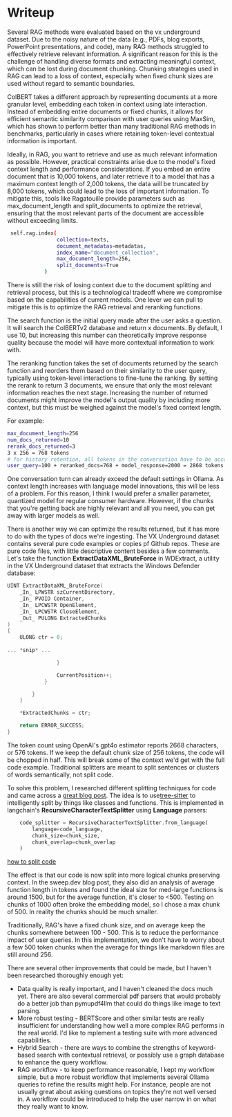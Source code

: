 # Writeup
Several RAG methods were evaluated based on the vx underground dataset. Due to the noisy nature of the data 
(e.g., PDFs, blog exports, PowerPoint presentations, and code), many RAG methods struggled to effectively retrieve 
relevant information. A significant reason for this is the challenge of handling diverse formats and extracting 
meaningful context, which can be lost during document chunking. Chunking strategies used in RAG can lead to a loss of 
context, especially when fixed chunk sizes are used without regard to semantic boundaries.  

ColBERT takes a different approach by representing documents at a more granular level, embedding each token in context 
using late interaction. Instead of embedding entire documents or fixed chunks, it allows for efficient semantic 
similarity comparison with user queries using MaxSim, which has shown to perform better than many 
traditional RAG methods in benchmarks, particularly in cases where retaining token-level contextual information is 
important.

Ideally, in RAG, you want to retrieve and use as much relevant information as possible. However, practical constraints 
arise due to the model's fixed context length and performance considerations. If you embed an entire document that is 
10,000 tokens, and later retrieve it to a model that has a maximum context length of 2,000 tokens, the data will be
truncated by 8,000 tokens, which could lead to the loss of important information. To mitigate this, tools like Ragatouille provide 
parameters such as max_document_length and split_documents to optimize the retrieval, ensuring that the most relevant 
parts of the document are accessible without exceeding limits.

```bash
 self.rag.index(
                collection=texts,
                document_metadatas=metadatas,
                index_name="document_collection",
                max_document_length=256,
                split_documents=True
            )
```
There is still the risk of losing context due to the document splitting and retrieval process, but this is a 
technological tradeoff where we compromise based on the capabilities of current models. One lever we can pull to 
mitigate this is to optimize the RAG retrieval and reranking functions.  
  
The search function is the initial query made after the user asks a question. It will search the ColBERTv2 
database and return x documents. By default, I use 10, but increasing this number can theoretically improve 
response quality because the model will have more contextual information to work with.
  
The reranking function takes the set of documents returned by the search function and reorders them based on 
their similarity to the user query, typically using token-level interactions to fine-tune the ranking. By 
setting the rerank to return 3 documents, we ensure that only the most relevant information reaches the next 
stage. Increasing the number of returned documents might improve the model's output quality by including more 
context, but this must be weighed against the model's fixed context length.
  
For example:
```bash
max_document_length=256
num_docs_returned=10
rerank_docs_returned=3
3 x 256 = 768 tokens
# for history retention, all tokens in the conversation have to be accounted for, so:
user_query=100 + reranked_docs=768 + model_response=2000 = 2868 tokens
```
One conversation turn can already exceed the default settings in Ollama. As context length increases 
with language model innovations, this will be less of a problem. For this reason, I think I would 
prefer a smaller parameter, quantized model for regular consumer hardware. However, if the chunks 
that you're getting back are highly relevant and all you need, you can get away with larger models 
as well.
  
There is another way we can optimize the results returned, but it has more to do with the types of docs 
we're ingesting. The VX Underground dataset contains several pure code examples or copies pf Github repos. 
These are pure code files, with little descriptive content besides a few comments. Let's take the  function 
**ExtractDataXML_BruteForce** in WDExtract, a utility in the VX Underground dataset that extracts the Windows Defender 
database:
```cpp
UINT ExtractDataXML_BruteForce(
    _In_ LPWSTR szCurrentDirectory,
    _In_ PVOID Container,
    _In_ LPCWSTR OpenElement,
    _In_ LPCWSTR CloseElement,
    _Out_ PULONG ExtractedChunks
)
{
    ULONG ctr = 0;
    
... *snip* ...

                }

                CurrentPosition++;
            }

        }
    }

    *ExtractedChunks = ctr;

    return ERROR_SUCCESS;
}
```
The token count using OpenAI's gpt4o estimator reports 2668 characters, or 576 tokens. If we keep the default
chunk size of 256 tokens, the code will be chopped in half. This will break some of the context we'd get with
the full code example. Traditional splitters are meant to split sentences or clusters of words semantically, 
not split code.
  
To solve this problem, I researched different splitting techniques for code and came across a 
[great blog post](https://docs.sweep.dev/blogs/chunking-2m-files). The idea is to use[tree-sitter](https://tree-sitter.github.io/tree-sitter/) to intelligently split by things like classes and 
functions. This is implemented in langchain's **RecursiveCharacterTextSplitter** using **Language** parsers:
```python
    code_splitter = RecursiveCharacterTextSplitter.from_language(
        language=code_language,
        chunk_size=chunk_size,
        chunk_overlap=chunk_overlap
    )
```
[how to split code](https://python.langchain.com/docs/how_to/code_splitter/)
  
The effect is that our code is now split into more logical chunks preserving context. In the sweep.dev blog 
post, they also did an analysis of average function length in tokens and found the ideal size for med-large 
functions is around 1500, but for the average function, it's closer to <500. Testing on chunks of 1000 often broke
the embedding model, so I chose a max chunk of 500. In reality the chunks should be much smaller.
  
Traditionally, RAG's have a fixed chunk size, and on average keep the chunks somewhere between 100 - 500. This
is to reduce the performance impact of user queries. In this implementation, we don't have to worry about a few 
500 token chunks when the average for things like markdown files are still around 256.
  
There are several other improvements that could be made, but I haven't been researched thoroughly enough yet:
  * Data quality is really important, and I haven't cleaned the docs much yet. There are also several commercial pdf
parsers that would probably do a better job than pymupdf4llm that could do things like image to text parsing.
  * More robust testing - BERTScore and other similar tests are really insufficient for understanding how well
a more complex RAG performs in the real world. I'd like to mplement a testing suite with more advanced capabilities.
  * Hybrid Search - there are ways to combine the strengths of keyword-based search with contextual retrieval, 
or possibly use a graph database to enhance the query workflow.
  * RAG workflow - to keep performance reasonable, I kept my workflow simple, but a more robust workflow that
implements several Ollama queries to refine the results might help. For instance, people are not usually great
about asking questions on topics they're not well versed in. A workflow could be introduced to help the user
narrow in on what they really want to know.

